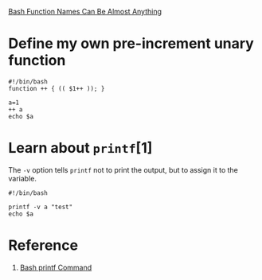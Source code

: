 [Bash Function Names Can Be Almost Anything](https://blog.dnmfarrell.com/post/bash-function-names-can-be-almost-anything/)

# Define my own pre-increment unary function

``` shell
#!/bin/bash
function ++ { (( $1++ )); }

a=1
++ a
echo $a
```

# Learn about `printf`[1]

The `-v` option tells `printf` not to print the output, but to assign it to the variable.

``` shell
#!/bin/bash

printf -v a "test"
echo $a
```


# Reference

1. [Bash printf Command](https://linuxize.com/post/bash-printf-command/)

